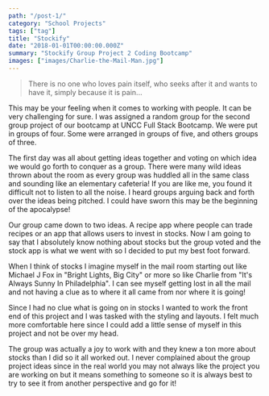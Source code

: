 ```yaml
---
path: "/post-1/"
category: "School Projects"
tags: ["tag"]
title: "Stockify"
date: "2018-01-01T00:00:00.000Z"
summary: "Stockify Group Project 2 Coding Bootcamp"
images: ["images/Charlie-the-Mail-Man.jpg"]
---
```


> There is no one who loves pain itself, who seeks after it and wants to have it, simply because it is pain...

This may be your feeling when it comes to working with people. It can be very challenging for sure. I was assigned a random group for the second group project of our bootcamp at UNCC Full Stack Bootcamp. We were put in groups of four.
Some were arranged in groups of five, and others groups of three. 

The first day was all about getting ideas together and voting on which idea we would go forth to conquer as a group. There were many wild ideas thrown about the room as every group was huddled all in the same class and sounding like an elementary cafeteria! If you are like me, you found it difficult not to listen to all the noise. I heard groups arguing back and forth over the ideas being pitched. I could have sworn this may be the beginning of the apocalypse! 

Our group came down to two ideas. A recipe app where people can trade recipes or an app that allows users to invest in stocks. Now I am going to say that I absolutely know nothing about stocks but the group voted and the stock app is what we went with so I decided to put my best foot forward.

When I think of stocks I imagine myself in the mail room starting out like Michael J Fox in "Bright Lights, Big City" or more so like Charlie from "It's Always Sunny In Philadelphia". I can see myself getting lost in all the mail and not having a clue as to where it all came from nor where it is going! 

Since I had no clue what is going on in stocks I wanted to work the front end of this project and I was tasked with the styling and layouts. I felt much more comfortable here since I could add a little sense of myself in this project and not be over my head. 

The group was actually a joy to work with and they knew a ton more about stocks than I did so it all worked out. I never complained about the group project ideas since in the real world you may not always like the project you are working on but it means something to someone so it is always best to try to see it from another perspective and go for it!
